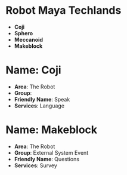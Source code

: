 # Robot Maya Techlands

- __Coji__
- __Sphero__
- __Meccanoid__
- __Makeblock__

# Name: Coji

- __Area__: The Robot
- __Group__: 
- __Friendly Name__: Speak
- __Services__: Language

# Name: Makeblock

- __Area__: The Robot
- __Group__: External System Event
- __Friendly Name__: Questions
- __Services__: Survey
